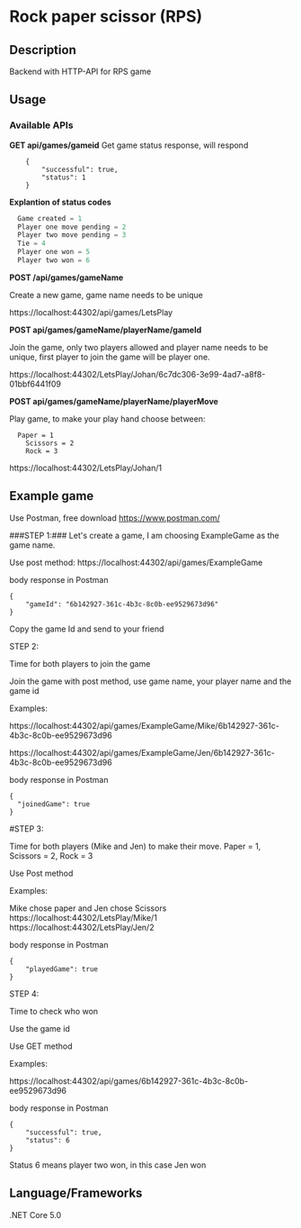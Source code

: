 # Rock paper scissor (RPS)

## Description

Backend with HTTP-API for RPS game

## Usage
### Available APIs

**GET api/games/gameid**
Get game status response, will respond
```postman
	{
    	"successful": true,
    	"status": 1
	}
```
  **Explantion of status codes**
```js
  Game created = 1	
  Player one move pending = 2
  Player two move pending = 3
  Tie = 4
  Player one won = 5
  Player two won = 6
```

**POST /api/games/gameName**
  
  Create a new game, game name needs to be unique

  https://localhost:44302/api/games/LetsPlay

**POST api/games/gameName/playerName/gameId**
  
  Join the game, only two players allowed and player name needs to be unique, first player to join the game will be player one.
  
   https://localhost:44302/LetsPlay/Johan/6c7dc306-3e99-4ad7-a8f8-01bbf6441f09

**POST api/games/gameName/playerName/playerMove**

  Play game, to make your play hand choose between:

```
  Paper = 1
	Scissors = 2
	Rock = 3
```
  https://localhost:44302/LetsPlay/Johan/1

## Example game

Use Postman, free download https://www.postman.com/

###STEP 1:### 
Let's create a game, I am choosing ExampleGame as the game name.

Use post method:
https://localhost:44302/api/games/ExampleGame 

body response in Postman
```postman
{
    "gameId": "6b142927-361c-4b3c-8c0b-ee9529673d96"
}
```

Copy the game Id and send to your friend


STEP 2:

Time for both players to join the game

Join the game with post method, use game name, your player name and the game id

Examples: 

https://localhost:44302/api/games/ExampleGame/Mike/6b142927-361c-4b3c-8c0b-ee9529673d96 

https://localhost:44302/api/games/ExampleGame/Jen/6b142927-361c-4b3c-8c0b-ee9529673d96 

body response in Postman
```postman
{
  "joinedGame": true
}
```


#STEP 3:

Time for both players (Mike and Jen) to make their move.
Paper = 1, Scissors = 2, Rock = 3

Use Post method

Examples:

Mike chose paper and Jen chose Scissors
https://localhost:44302/LetsPlay/Mike/1
https://localhost:44302/LetsPlay/Jen/2

body response in Postman
```postman
{
    "playedGame": true
}
```

STEP 4:

Time to check who won

Use the game id

Use GET method

Examples:

https://localhost:44302/api/games/6b142927-361c-4b3c-8c0b-ee9529673d96

body response in Postman
```postman
{
    "successful": true,
    "status": 6
}
```

Status 6 means player two won, in this case Jen won



## Language/Frameworks
.NET Core 5.0